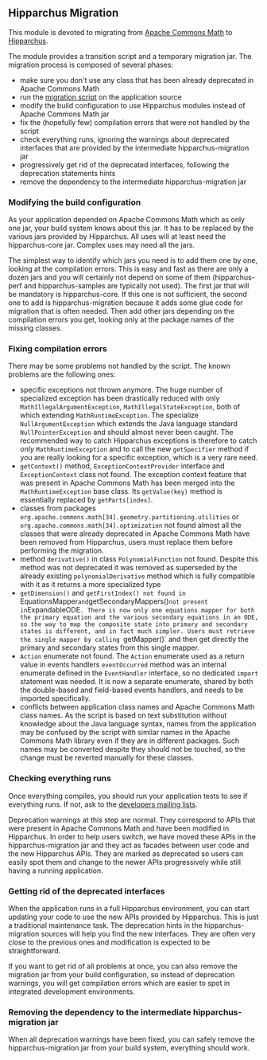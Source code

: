 <!--
 Licensed to the Hipparchus project under one or more
 contributor license agreements.  See the NOTICE file distributed with
 this work for additional information regarding copyright ownership.
 The Hipparchus project licenses this file to You under the Apache License, Version 2.0
 (the "License"); you may not use this file except in compliance with
 the License.  You may obtain a copy of the License at

      http://www.apache.org/licenses/LICENSE-2.0

 Unless required by applicable law or agreed to in writing, software
 distributed under the License is distributed on an "AS IS" BASIS,
 WITHOUT WARRANTIES OR CONDITIONS OF ANY KIND, either express or implied.
 See the License for the specific language governing permissions and
 limitations under the License.
-->

## Hipparchus Migration

This module is devoted to migrating from [Apache Commons Math](https://commons.apache.org/math/)
to [Hipparchus](../index.html).

The module provides a transition script and a temporary migration jar. The migration
process is composed of several phases:

  * make sure you don't use any class that has been already deprecated in Apache Commons Math
  * run the [migration script](script.html) on the application source
  * modify the build configuration to use Hipparchus modules instead of Apache Commons Math jar
  * fix the (hopefully few) compilation errors that were not handled by the script
  * check everything runs, ignoring the warnings about deprecated interfaces that are
    provided by the intermediate hipparchus-migration jar
  * progressively get rid of the deprecated interfaces, following the deprecation statements hints
  * remove the dependency to the intermediate hipparchus-migration jar

### Modifying the build configuration

As your application depended on Apache Commons Math which as only one jar, your build
system knows about this jar. It has to be replaced by the various jars provided by
Hipparchus. All uses will at least need the hipparchus-core jar. Complex uses may
need all the jars.

The simplest way to identify which jars you need is to add them one by one, looking
at the compilation errors. This is easy and fast as there are only a dozen jars
and you will certainly not depend on some of them (hipparchus-perf and hipparchus-samples
are typically not used). The first jar that will be mandatory is hipparchus-core. If this
one is not sufficient, the second one to add is hipparchus-migration because it adds some
glue code for migration that is often needed. Then add other jars depending on the compilation
errors you get, looking only at the package names of the missing classes.

### Fixing compilation errors

There may be some problems not handled by the script. The known problems
are the following ones:

  * specific exceptions not thrown anymore. The huge number of specialized exception
     has been drastically reduced with only `MathIllegalArgumentException`,
     `MathIllegalStateException`, both of which extending `MathRuntimeException`. The
     specialize `NullArgumentException` which extends the Java language standard
     `NullPointerException` and should almost never been caught. The recommended
     way to catch Hipparchus exceptions is therefore to catch _only_ `MathRuntimeException`
     and to call the new `getSpecifier` method if you are really looking for a specific
     exception, which is a very rare need.
  * `getContext()` method, `ExceptionContextProvider` interface and `ExceptionContext`
     class not found. The exception context feature that was present in Apache Commons
     Math has been merged into the `MathRuntimeException` base class. Its `getValue(key)`
     method is essentially replaced by `getParts[index]`.
  * classes from packages `org.apache.commons.math[34].geometry.partitioning.utilities`
     or `org.apache.commons.math[34].optimization` not found
     almost all the classes that were already deprecated in Apache Commons Math have been
     removed from Hipparchus, users must  replace them before performing the migration.
  * method `derivative()` in class `PolynomialFunction` not found.
     Despite this method was not deprecated it was removed as superseded by the
     already existing `polynomialDerivative` method which is fully compatible with it
     as it returns a more specialized type
  * `getDimension()` and `getFirstIndex() not found in `EquationsMapper` and
     `getSecondaryMappers()` not present in `ExpandableODE`.
     There is now only one equations mapper for both the primary equation and
     the various secondary equations in an ODE, so the way to map the composite
     state into primary and secondary states is different, and in fact much simpler.
     Users must retrieve the single mapper by calling `getMapper()` and then
     get directly the primary and secondary states from this single mapper.
   * `Action` enumerate not found. The `Action` enumerate used as a return
     value in events handlers `eventOccurred` method was an internal enumerate
     defined in the `EventHandler` interface, so no dedicated `import` statement
     was needed. It is now a separate enumerate, shared by both the double-based
     and field-based events handlers, and needs to be imported specifically.
   * conflicts between application class names and Apache Commons Math
     class names. As the script is based on text substitution without knowledge
     about the Java language syntax, names from the application may be confused
     by the script with similar names in the Apache Commons Math library even if
     they are in different packages. Such names may be converted despite they should
     not be touched, so the change must be reverted manually for these classes.

### Checking everything runs

Once everything compiles, you should run your application tests to see if everything
runs. If not, ask to the [developers mailing lists](../mail-lists.html).

Deprecation warnings at this step are normal. They correspond to APIs that were present
in Apache Commons Math and have been modified in Hipparchus. In order to help users
switch, we have moved these APIs in the hipparchus-migration jar and they act as
facades between user code and the new Hipparchus APIs. They are marked as deprecated
so users can easily spot them and change to the newer APIs progressively while still
having a running application.

### Getting rid of the deprecated interfaces

When the application runs in a full Hipparchus environment, you can start updating
your code to use the new APIs provided by Hipparchus. This is just a traditional
maintenance task. The deprecation hints in the hipparchus-migration sources will
help you find the new interfaces. They are often very close to the previous
ones and modification is expected to be straightforward.

If you want to get rid of all problems at once, you can also remove the migration
jar from your build configuration, so instead of deprecation warnings, you will
get compilation errors which are easier to spot in integrated development
environments.

### Removing the dependency to the intermediate hipparchus-migration jar

When all deprecation warnings have been fixed, you can safely remove the
hipparchus-migration jar from your build system, everything should work.
